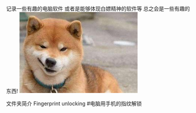 记录一些有趣的电脑软件
	或者是能够体现白嫖精神的软件等
			总之会是一些有趣的东西!
![](img/gou1.jpg)

文件夹简介
Fingerprint unlocking #电脑用手机的指纹解锁
